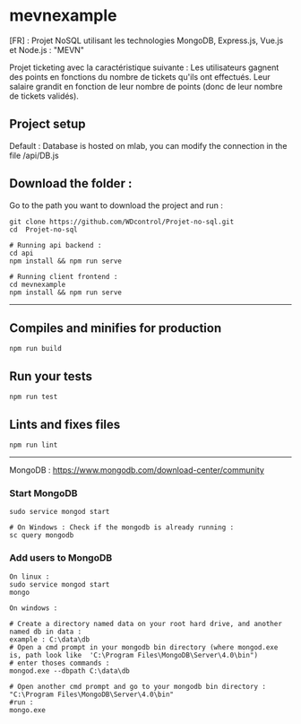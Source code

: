 # mevnexample

[FR] : Projet NoSQL utilisant les technologies MongoDB, Express.js, Vue.js et Node.js : "MEVN"

Projet ticketing avec la caractéristique suivante : Les utilisateurs gagnent des points en fonctions du nombre de tickets qu'ils ont effectués. 
Leur salaire grandit en fonction de leur nombre de points (donc de leur nombre de tickets validés).

## Project setup

Default : Database is hosted on mlab, you can modify the connection in the file /api/DB.js


## Download the folder : 
Go to the path you want to download the project and run : 
```
git clone https://github.com/WDcontrol/Projet-no-sql.git
cd  Projet-no-sql

# Running api backend :
cd api 
npm install && npm run serve

# Running client frontend : 
cd mevnexample
npm install && npm run serve
```

--------------------------

## Compiles and minifies for production
```
npm run build
```

## Run your tests
```
npm run test
```

## Lints and fixes files
```
npm run lint
```

<!-- 
### Customize configuration
See [Configuration Reference](https://cli.vuejs.org/config/).
 -->



--------------------------

MongoDB : https://www.mongodb.com/download-center/community
### Start MongoDB 
```
sudo service mongod start

# On Windows : Check if the mongodb is already running : 
sc query mongodb
```
### Add users to MongoDB
```
On linux : 
sudo service mongod start
mongo

On windows :

# Create a directory named data on your root hard drive, and another named db in data :
example : C:\data\db
# Open a cmd prompt in your mongodb bin directory (where mongod.exe is, path look like  'C:\Program Files\MongoDB\Server\4.0\bin") 
# enter thoses commands :
mongod.exe --dbpath C:\data\db

# Open another cmd prompt and go to your mongodb bin directory : "C:\Program Files\MongoDB\Server\4.0\bin"
#run :
mongo.exe
```
